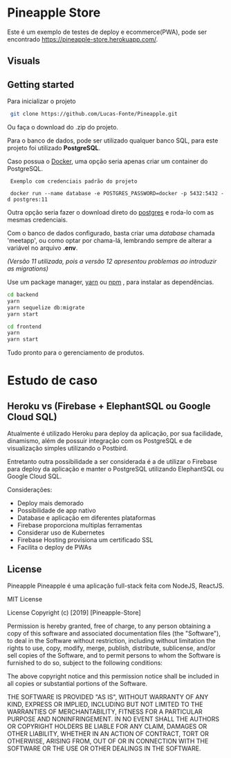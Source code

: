 # Pineapple Store

Este é um exemplo de testes de deploy e ecommerce(PWA), pode ser encontrado https://pineapple-store.herokuapp.com/.

## Visuals

## Getting started

Para inicializar o projeto
```bash
 git clone https://github.com/Lucas-Fonte/Pineapple.git
```
Ou faça o download do .zip do projeto.

Para o banco de dados, pode ser utilizado qualquer banco SQL, para este projeto foi utilizado **PostgreSQL**.

Caso possua o [Docker](https://docs.docker.com/docker-for-mac/install/), uma opção seria apenas criar um container do PostgreSQL. 

```
 Exemplo com credenciais padrão do projeto
 
 docker run --name database -e POSTGRES_PASSWORD=docker -p 5432:5432 -d postgres:11
```
Outra opção seria fazer o download direto do [postgres](https://www.postgresql.org/download/) e roda-lo com as mesmas credenciais.

Com o banco de dados configurado, basta criar uma *database* chamada 'meetapp', ou como optar por chama-lá, lembrando sempre de alterar a variável no arquivo **.env**.

*(Versão 11 utilizada, pois a versão 12 apresentou problemas ao introduzir as migrations)*

Use um package manager, [yarn](https://yarnpkg.com/en/docs/install#mac-stable) ou [npm](https://www.npmjs.com/get-npm) , para instalar as dependências.

```bash
cd backend
yarn
yarn sequelize db:migrate
yarn start
```

```bash
cd frontend
yarn 
yarn start
```
Tudo pronto para o gerenciamento de produtos.

# Estudo de caso

## Heroku vs (Firebase + ElephantSQL ou Google Cloud SQL)

Atualmente é utilizado Heroku para deploy da aplicação, por sua facilidade, dinamismo, além de possuir integração com os PostgreSQL e de visualização simples utilizando o Postbird.

Entretanto outra possibilidade a ser considerada é a de utilizar o Firebase para deploy da aplicação e manter o PostgreSQL utilizando ElephantSQL ou Google Cloud SQL.

Considerações: 
- Deploy mais demorado
- Possibilidade de app nativo
- Database e aplicação em diferentes plataformas
- Firebase proporciona multiplas ferramentas
- Considerar uso de Kubernetes
- Firebase Hosting provisiona um certificado SSL
- Facilita o deploy de PWAs


## License
Pineapple
Pineapple é uma aplicação full-stack feita com NodeJS, ReactJS.

MIT License

License
Copyright (c) [2019] [Pineapple-Store]

Permission is hereby granted, free of charge, to any person obtaining a copy
of this software and associated documentation files (the "Software"), to deal
in the Software without restriction, including without limitation the rights
to use, copy, modify, merge, publish, distribute, sublicense, and/or sell
copies of the Software, and to permit persons to whom the Software is
furnished to do so, subject to the following conditions:

The above copyright notice and this permission notice shall be included in all
copies or substantial portions of the Software.

THE SOFTWARE IS PROVIDED "AS IS", WITHOUT WARRANTY OF ANY KIND, EXPRESS OR
IMPLIED, INCLUDING BUT NOT LIMITED TO THE WARRANTIES OF MERCHANTABILITY,
FITNESS FOR A PARTICULAR PURPOSE AND NONINFRINGEMENT. IN NO EVENT SHALL THE
AUTHORS OR COPYRIGHT HOLDERS BE LIABLE FOR ANY CLAIM, DAMAGES OR OTHER
LIABILITY, WHETHER IN AN ACTION OF CONTRACT, TORT OR OTHERWISE, ARISING FROM,
OUT OF OR IN CONNECTION WITH THE SOFTWARE OR THE USE OR OTHER DEALINGS IN THE
SOFTWARE.
